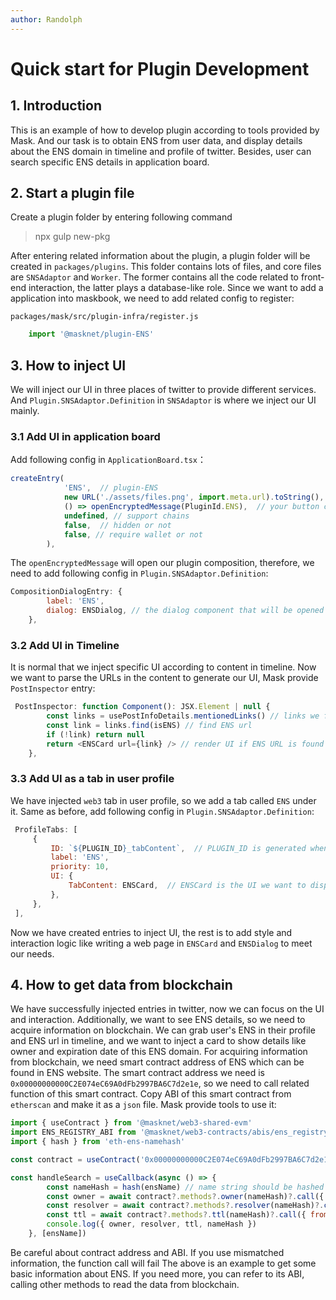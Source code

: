 ```yaml
---
author: Randolph
---
```


# Quick start for Plugin Development

## 1. Introduction

This is an example of how to develop plugin according to tools provided by Mask. And our task is to obtain ENS from user data, and display details about the ENS domain in timeline and profile of twitter. Besides, user can search specific ENS details in application board.

## 2. Start a plugin file

Create a plugin folder by entering following command

> npx gulp new-pkg

After entering related information about the plugin, a plugin folder will be created in `packages/plugins`. This folder contains lots of files, and core files are `SNSAdaptor` and `Worker`. The former contains all the code related to front-end interaction, the latter plays a database-like role.
Since we want to add a application into maskbook, we need to add related config to register:

`packages/mask/src/plugin-infra/register.js`

```JavaScript
    import '@masknet/plugin-ENS'
```

## 3. How to inject UI

We will inject our UI in three places of twitter to provide different services. And `Plugin.SNSAdaptor.Definition` in `SNSAdaptor` is where we inject our UI mainly.

### 3.1 Add UI in application board

Add following config in `ApplicationBoard.tsx`：

```JavaScript
createEntry(
            'ENS',  // plugin-ENS
            new URL('./assets/files.png', import.meta.url).toString(),  // your icon image
            () => openEncryptedMessage(PluginId.ENS),  // your button click event
            undefined, // support chains
            false,  // hidden or not
            false, // require wallet or not
        ),
```

The `openEncryptedMessage` will open our plugin composition, therefore, we need to add following config in
`Plugin.SNSAdaptor.Definition`:

```JavaScript
CompositionDialogEntry: {
        label: 'ENS',
        dialog: ENSDialog, // the dialog component that will be opened when button clicked
    },
```

### 3.2 Add UI in Timeline

It is normal that we inject specific UI according to content in timeline. Now we want to parse the URLs in the content to generate our UI, Mask provide `PostInspector` entry:

```JavaScript
 PostInspector: function Component(): JSX.Element | null {
        const links = usePostInfoDetails.mentionedLinks() // links we find in timeline content
        const link = links.find(isENS) // find ENS url
        if (!link) return null
        return <ENSCard url={link} /> // render UI if ENS URL is found
    },
```

### 3.3 Add UI as a tab in user profile

We have injected `web3` tab in user profile, so we add a tab called `ENS` under it. Same as before, add following config in `Plugin.SNSAdaptor.Definition`:

```JavaScript
 ProfileTabs: [
     {
         ID: `${PLUGIN_ID}_tabContent`,  // PLUGIN_ID is generated when we use codegen command
         label: 'ENS',
         priority: 10,
         UI: {
             TabContent: ENSCard,  // ENSCard is the UI we want to display
         },
     },
 ],
```

Now we have created entries to inject UI, the rest is to add style and interaction logic like writing a web page in `ENSCard` and `ENSDialog` to meet our needs.

## 4. How to get data from blockchain

We have successfully injected entries in twitter, now we can focus on the UI and interaction. Additionally, we want to see ENS details, so we need to acquire information on blockchain.
We can grab user's ENS in their profile and ENS url in timeline, and we want to inject a card to show details like owner and expiration date of this ENS domain. For acquiring information from blockchain, we need smart contract address of ENS which can be found in ENS website. The smart contract address we need is `0x00000000000C2E074eC69A0dFb2997BA6C7d2e1e`, so we need to call related function of this smart contract.
Copy ABI of this smart contract from `etherscan` and make it as a `json` file. Mask provide tools to use it:

```JavaScript
import { useContract } from '@masknet/web3-shared-evm'
import ENS_REGISTRY_ABI from '@masknet/web3-contracts/abis/ens_registry.json'
import { hash } from 'eth-ens-namehash'

const contract = useContract('0x00000000000C2E074eC69A0dFb2997BA6C7d2e1e', ENS_REGISTRY_ABI)

const handleSearch = useCallback(async () => {
        const nameHash = hash(ensName) // name string should be hashed to be a node
        const owner = await contract?.methods?.owner(nameHash)?.call({ from: account }) // get owner
        const resolver = await contract?.methods?.resolver(nameHash)?.call({ from: account }) // get resolver
        const ttl = await contract?.methods?.ttl(nameHash)?.call({ from: account }) // get ttl
        console.log({ owner, resolver, ttl, nameHash })
    }, [ensName])
```

Be careful about contract address and ABI. If you use mismatched information, the function call will fail
The above is an example to get some basic information about ENS. If you need more, you can refer to its ABI, calling other methods to read the data from blockchain.

